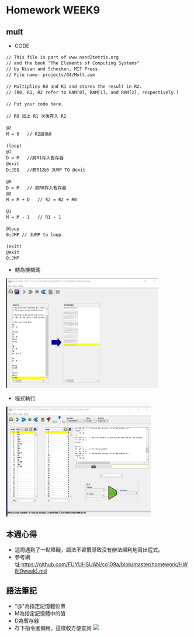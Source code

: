# Homework WEEK9

## mult

* CODE

<pre><code>// This file is part of www.nand2tetris.org
// and the book "The Elements of Computing Systems"
// by Nisan and Schocken, MIT Press.
// File name: projects/04/Mult.asm

// Multiplies R0 and R1 and stores the result in R2.
// (R0, R1, R2 refer to RAM[0], RAM[1], and RAM[2], respectively.)

// Put your code here.

// R0 加上 R1 次後存入 R2

@2  
M = 0   // R2設為0

(loop)
@1
D = M   //將R1存入暫存器
@exit
D;JEQ   //若R1為0 JUMP TO @exit

@0
D = M   // 將R0存入暫存器
@2
M = M + D   // R2 = R2 + R0

@1
M = M - 1   // R1 - 1

@loop
0;JMP // JUMP to loop

(exit)
@exit
0;JMP</code></pre>

* 轉為機械碼

<img src='picture/multToHack.jpg' height='300'></img>

* 程式執行

<img src='picture/multRun.jpg' height='300'></img>

## 本週心得
* 這周遇到了一點障礙，語法不習慣導致沒有辦法順利地寫出程式。
* 參考網址:https://github.com/FUYUHSUAN/co109a/blob/master/homework/HW8(9week).md

## 語法筆記
* "@"為指定記憶體位置
* M為指定記憶體中的值
* D為暫存器
* 存下指令圖備用，這樣較方便查詢
<img src='picture/CODE.jpg' height='400'></img>
